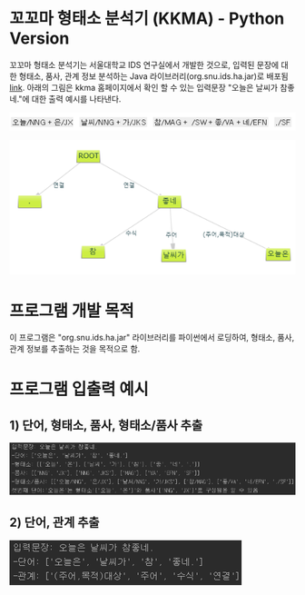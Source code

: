# 꼬꼬마 형태소 분석기 (KKMA) - Python Version

꼬꼬마 형태소 분석기는 서울대학교 IDS 연구실에서 개발한 것으로, 입력된 문장에 대한 형태소, 품사, 관계 정보 분석하는 Java 라이브러리(org.snu.ids.ha.jar)로 배포됨 [link]. 아래의 그림은 kkma 홈페이지에서 확인 할 수 있는 입력문장 "오늘은 날씨가 참좋네."에 대한 출력 예시를 나타낸다.

![](https://github.com/YuJungChae/kkma_python/blob/master/img/kkma2.PNG)

![](https://github.com/YuJungChae/kkma_python/blob/master/img/kkma.PNG)

[link]: http://kkma.snu.ac.kr/	"KKMA"


# 프로그램 개발 목적

이 프로그램은 "org.snu.ids.ha.jar"  라이브러리를 파이썬에서 로딩하여, 형태소, 품사, 관계 정보를 추출하는 것을 목적으로 함.



# 프로그램 입출력 예시

## 1) 단어, 형태소, 품사, 형태소/품사 추출

![](https://github.com/YuJungChae/kkma_python/blob/master/img/io.PNG)



## 2) 단어, 관계 추출

![](https://github.com/YuJungChae/kkma_python/blob/master/img/io2.PNG)




